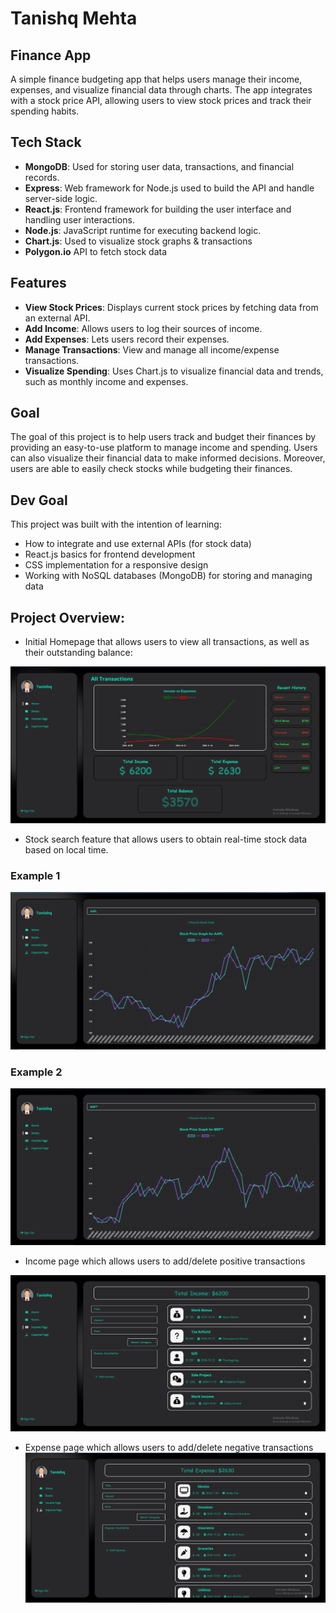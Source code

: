 # Tanishq Mehta

## Finance App

A simple finance budgeting app that helps users manage their income, expenses, and visualize financial data through charts. The app integrates with a stock price API, allowing users to view stock prices and track their spending habits.

## Tech Stack

- **MongoDB**: Used for storing user data, transactions, and financial records.
- **Express**: Web framework for Node.js used to build the API and handle server-side logic.
- **React.js**: Frontend framework for building the user interface and handling user interactions.
- **Node.js**: JavaScript runtime for executing backend logic.
- **Chart.js**: Used to visualize stock graphs & transactions
- **Polygon.io** API to fetch stock data

## Features

- **View Stock Prices**: Displays current stock prices by fetching data from an external API.
- **Add Income**: Allows users to log their sources of income.
- **Add Expenses**: Lets users record their expenses.
- **Manage Transactions**: View and manage all income/expense transactions.
- **Visualize Spending**: Uses Chart.js to visualize financial data and trends, such as monthly income and expenses.

## Goal

The goal of this project is to help users track and budget their finances by providing an easy-to-use platform to manage income and spending. Users can also visualize their financial data to make informed decisions. Moreover, users are able to easily check stocks while budgeting their finances.

## Dev Goal

This project was built with the intention of learning:
- How to integrate and use external APIs (for stock data)
- React.js basics for frontend development
- CSS implementation for a responsive design
- Working with NoSQL databases (MongoDB) for storing and managing data


## Project Overview:

- Initial Homepage that allows users to view all transactions, as well as their outstanding balance:

![](imgs/Homepage.png)

- Stock search feature that allows users to obtain real-time stock data based on local time.

### Example 1
![](imgs/Stock1.png)

### Example 2
![](imgs/Stock2.png)

- Income page which allows users to add/delete positive transactions

![](imgs/Income.png)

- Expense page which allows users to add/delete negative transactions
![](imgs/Expense.png)